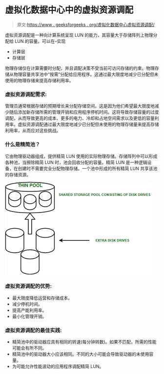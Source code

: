 # 虚拟化数据中心中的虚拟资源调配

> 原文:[https://www . geeksforgeeks . org/虚拟化数据中心虚拟资源调配/](https://www.geeksforgeeks.org/virtual-provisioning-in-virtualized-data-centre/)

虚拟资源调配是一种向计算系统呈现 LUN 的能力，其容量大于存储阵列上物理分配给 LUN 的容量。可以在–实现

*   计算层
*   存储层

物理存储仅在计算需要时分配，并且调配决策不受当前可访问存储的约束。物理存储从物理容量共享池中“按需”分配给应用程序。这通过最大限度地减少已分配但未使用的物理存储来提高存储利用率。

### 虚拟资源调配需求:

管理员通常根据存储的预期增长来分配存储空间。这是因为他们希望最大限度地减少随后添加新存储所需的管理开销和应用程序停机时间。这将导致存储容量的过度调配，从而导致更高的成本、更多的电力、冷却和占地空间需求以及更低的容量利用率。虚拟资源调配通过最大限度地减少已分配但未使用的物理存储量来提高存储利用率，从而应对这些挑战。

### 什么是精简池？

它由物理驱动器组成，提供精简 LUN 使用的实际物理存储。存储阵列中可以形成各种池，当擦除精简 LUN 时，池会回收分配的容量。精简 LUN 是一种逻辑设备，在创建时不需要完全分配物理存储。一个池中形成的所有精简 LUN 共享该池的存储资源。

![](img/57b08dcf6f6d9309feed06b1535d19b2.png)

### 虚拟资源调配的优势:

*   最大限度降低运营和存储成本。
*   减少停机时间。
*   提高产能利用率。
*   最小化管理开销。

### 虚拟资源调配的最佳实践:

*   精简池中的驱动器应具有相同的转速(每分钟转数)。如果不匹配，所需的性能可能会有所不同。
*   精简池中的驱动器大小应该相同。不同的大小可能会导致驱动器的未使用容量。
*   为可能允许性能波动的应用程序调配精简 LUN。